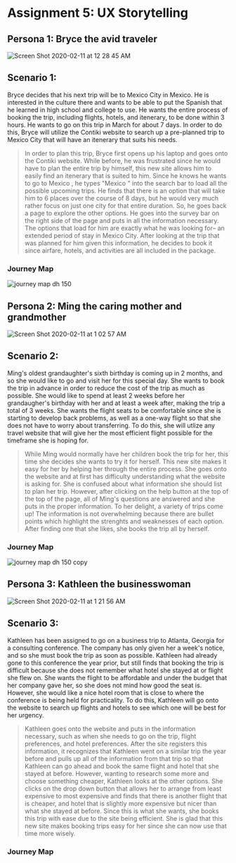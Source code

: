 # Assignment 5: UX Storytelling

## Persona 1: Bryce the avid traveler
![Screen Shot 2020-02-11 at 12 28 45 AM](https://user-images.githubusercontent.com/59623119/74225016-c7c65980-4c6e-11ea-90b4-80b4f2720d18.png)

## Scenario 1:
Bryce decides that his next trip will be to Mexico City in Mexico. He is interested in the culture there and wants to be able to put the Spanish that he learned in high school and college to use. He wants the entire process of booking the trip, including flights, hotels, and itenerary, to be done within 3 hours. He wants to go on this trip in March for about 7 days. In order to do this, Bryce will utilize the Contiki website to search up a pre-planned trip to Mexico City that will have an itenerary that suits his needs. 
> In order to plan this trip, Bryce first opens up his laptop and goes onto the Contiki website. While before, he was frustrated since he would have to plan the entire trip by himself, this new site allows him to easily find an itenerary that is suited to him. Since he knows he wants to go to Mexico , he types "Mexico " into the search bar to load all the possible upcoming trips. He finds that there is an option that will take him to 6 places over the course of 8 days, but he would very much rather focus on just one city for that entire duration. So, he goes back a page to explore the other options. He goes into the survey bar on the right side of the page and puts in all the information necessary. The options that load for him are exactly what he was looking for– an extended period of stay in Mexico City. After looking at the trip that was planned for him given this information, he decides to book it since airfare, hotels, and activities are all included in the package.
### Journey Map
  ![journey map dh 150](https://user-images.githubusercontent.com/59623119/74231209-e9c5d900-4c7a-11ea-8f95-f6f17bfcb85e.jpg)

## Persona 2: Ming the caring mother and grandmother
![Screen Shot 2020-02-11 at 1 02 57 AM](https://user-images.githubusercontent.com/59623119/74225073-df054700-4c6e-11ea-876f-7f996903cfd0.png)

## Scenario 2:
Ming's oldest grandaughter's sixth birthday is coming up in 2 months, and so she would like to go and visit her for this special day. She wants to book the trip in advance in order to reduce the cost of the trip as much as possible. She would like to spend at least 2 weeks before her grandaugher's birthday with her and at least a week after, making the trip a total of 3 weeks. She wants the flight seats to be comfortable since she is starting to develop back problems, as well as a one-way flight so that she does not have to worry about transferring. To do this, she will utlize any travel website that will give her the most efficient flight possible for the timeframe she is hoping for.
> While Ming would normally have her children book the trip for her, this time she decides she wants to try it for herself. This new site makes it easy for her by helping her through the entire process. She goes onto the website and at first has difficulty understanding what the website is asking for. She is confused about what information she should list to plan her trip. However, after clicking on the help button at the top of the top of the page, all of Ming's questions are answered and she puts in the proper information. To her delight, a variety of trips come up! The information is not overwhelming because there are bullet points which highlight the strenghts and weaknesses of each option. After finding one that she likes, she books the trip all by herself.
### Journey Map
  ![journey map dh 150 copy](https://user-images.githubusercontent.com/59623119/74231731-175f5200-4c7c-11ea-968b-b77949a90148.jpg)

## Persona 3: Kathleen the businesswoman 
![Screen Shot 2020-02-11 at 1 21 56 AM](https://user-images.githubusercontent.com/59623119/74225141-f8a68e80-4c6e-11ea-98df-a808800ab64c.png)

## Scenario 3:
Kathleen has been assigned to go on a business trip to Atlanta, Georgia for a consulting conference. The company has only given her a week's notice, and so she must book the trip as soon as possible. Kathleen had already gone to this conference the year prior, but still finds that booking the trip is difficult because she does not remember what hotel she stayed at or flight she flew on. She wants the flight to be affordable and under the budget that her company gave her, so she does not mind how good the seat is. However, she would like a nice hotel room that is close to where the conference is being held for practicality. To do this, Kathleen will go onto the website to search up flights and hotels to see which one will be best for her urgency. 
> Kathleen goes onto the website and puts in the information necessary, such as when she needs to go on the trip, flight preferences, and hotel preferences. After the site registers this information, it recognizes that Kathleen went on a similar trip the year before and pulls up all of the information from that trip so that Kathleen can go ahead and book the same flight and hotel that she stayed at before. However, wanting to research some more and choose something cheaper, Kathleen looks at the other options. She clicks on the drop down button that allows her to arrange from least expensive to most expensive and finds that there is another flight that is cheaper, and hotel that is slightly more expensive but nicer than what she stayed at before. Since this is what she wants, she books this trip with ease due to the site being efficient. She is glad that this new site makes booking trips easy for her since she can now use that time more wisely.
### Journey Map
